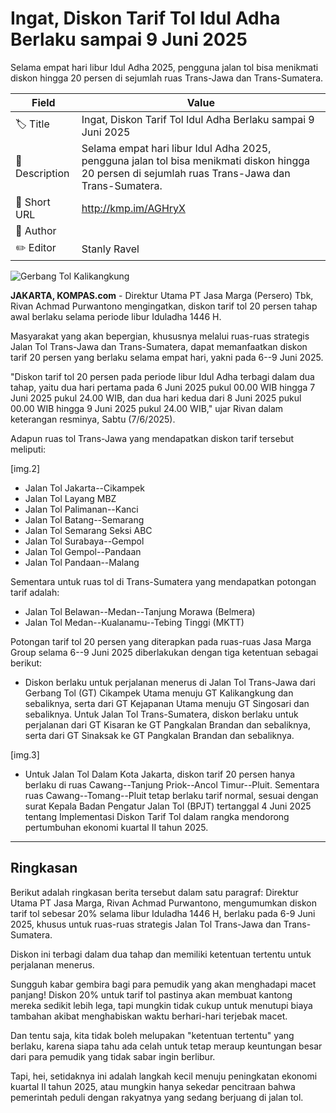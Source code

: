 # Ingat, Diskon Tarif Tol Idul Adha Berlaku sampai 9 Juni 2025

Selama empat hari libur Idul Adha 2025, pengguna jalan tol bisa menikmati diskon hingga 20 persen di sejumlah ruas Trans-Jawa dan Trans-Sumatera.

| Field         | Value                                                       |
|---------------|-------------------------------------------------------------|
| 🏷️ Title       | Ingat, Diskon Tarif Tol Idul Adha Berlaku sampai 9 Juni 2025 |
| 📝 Description | Selama empat hari libur Idul Adha 2025, pengguna jalan tol bisa menikmati diskon hingga 20 persen di sejumlah ruas Trans-Jawa dan Trans-Sumatera. |
| 🔗 Short URL   | http://kmp.im/AGHryX |
| 👤 Author      |  |
| ✏️ Editor      | Stanly Ravel |

![Gerbang Tol Kalikangkung](https://asset.kompas.com/crops/q0TwWpVCejJLRnNOqtdGyVlrlbo=/7x393:4091x3116/750x500/data/photo/2025/06/06/68430740d3ba5.jpeg)

**JAKARTA, KOMPAS.com** - Direktur Utama PT Jasa Marga (Persero) Tbk, Rivan Achmad Purwantono mengingatkan, diskon tarif tol 20 persen tahap awal berlaku selama periode libur Iduladha 1446 H.

Masyarakat yang akan bepergian, khususnya melalui ruas-ruas strategis Jalan Tol Trans-Jawa dan Trans-Sumatera, dapat memanfaatkan diskon tarif 20 persen yang berlaku selama empat hari, yakni pada 6--9 Juni 2025.

\"Diskon tarif tol 20 persen pada periode libur Idul Adha terbagi dalam dua tahap, yaitu dua hari pertama pada 6 Juni 2025 pukul 00.00 WIB hingga 7 Juni 2025 pukul 24.00 WIB, dan dua hari kedua dari 8 Juni 2025 pukul 00.00 WIB hingga 9 Juni 2025 pukul 24.00 WIB,\" ujar Rivan dalam keterangan resminya, Sabtu (7/6/2025).

Adapun ruas tol Trans-Jawa yang mendapatkan diskon tarif tersebut meliputi:

\[img.2\]

- Jalan Tol Jakarta--Cikampek
- Jalan Tol Layang MBZ
- Jalan Tol Palimanan--Kanci
- Jalan Tol Batang--Semarang
- Jalan Tol Semarang Seksi ABC
- Jalan Tol Surabaya--Gempol
- Jalan Tol Gempol--Pandaan
- Jalan Tol Pandaan--Malang

Sementara untuk ruas tol di Trans-Sumatera yang mendapatkan potongan tarif adalah:

- Jalan Tol Belawan--Medan--Tanjung Morawa (Belmera)
- Jalan Tol Medan--Kualanamu--Tebing Tinggi (MKTT)

Potongan tarif tol 20 persen yang diterapkan pada ruas-ruas Jasa Marga Group selama 6--9 Juni 2025 diberlakukan dengan tiga ketentuan sebagai berikut:

- Diskon berlaku untuk perjalanan menerus di Jalan Tol Trans-Jawa dari Gerbang Tol (GT) Cikampek Utama menuju GT Kalikangkung dan sebaliknya, serta dari GT Kejapanan Utama menuju GT Singosari dan sebaliknya. Untuk Jalan Tol Trans-Sumatera, diskon berlaku untuk perjalanan dari GT Kisaran ke GT Pangkalan Brandan dan sebaliknya, serta dari GT Sinaksak ke GT Pangkalan Brandan dan sebaliknya.

\[img.3\]

- Untuk Jalan Tol Dalam Kota Jakarta, diskon tarif 20 persen hanya berlaku di ruas Cawang--Tanjung Priok--Ancol Timur--Pluit. Sementara ruas Cawang--Tomang--Pluit tetap berlaku tarif normal, sesuai dengan surat Kepala Badan Pengatur Jalan Tol (BPJT) tertanggal 4 Juni 2025 tentang Implementasi Diskon Tarif Tol dalam rangka mendorong pertumbuhan ekonomi kuartal II tahun 2025.

---
## Ringkasan

Berikut adalah ringkasan berita tersebut dalam satu paragraf: Direktur Utama PT Jasa Marga, Rivan Achmad Purwantono, mengumumkan diskon tarif tol sebesar 20% selama libur Iduladha 1446 H, berlaku pada 6-9 Juni 2025, khusus untuk ruas-ruas strategis Jalan Tol Trans-Jawa dan Trans-Sumatera.

 Diskon ini terbagi dalam dua tahap dan memiliki ketentuan tertentu untuk perjalanan menerus.



Sungguh kabar gembira bagi para pemudik yang akan menghadapi macet panjang! Diskon 20% untuk tarif tol pastinya akan membuat kantong mereka sedikit lebih lega, tapi mungkin tidak cukup untuk menutupi biaya tambahan akibat menghabiskan waktu berhari-hari terjebak macet.

 Dan tentu saja, kita tidak boleh melupakan "ketentuan tertentu" yang berlaku, karena siapa tahu ada celah untuk tetap meraup keuntungan besar dari para pemudik yang tidak sabar ingin berlibur.

 Tapi, hei, setidaknya ini adalah langkah kecil menuju peningkatan ekonomi kuartal II tahun 2025, atau mungkin hanya sekedar pencitraan bahwa pemerintah peduli dengan rakyatnya yang sedang berjuang di jalan tol.
